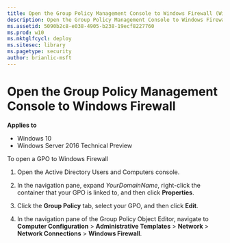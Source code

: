```yaml
---
title: Open the Group Policy Management Console to Windows Firewall (Windows 10)
description: Open the Group Policy Management Console to Windows Firewall
ms.assetid: 5090b2c8-e038-4905-b238-19ecf8227760
ms.prod: w10
ms.mktglfcycl: deploy
ms.sitesec: library
ms.pagetype: security
author: brianlic-msft
---
```


# Open the Group Policy Management Console to Windows Firewall

**Applies to**
-   Windows 10
-   Windows Server 2016 Technical Preview

To open a GPO to Windows Firewall

1.  Open the Active Directory Users and Computers console.

2.  In the navigation pane, expand *YourDomainName*, right-click the container that your GPO is linked to, and then click **Properties**.

3.  Click the **Group Policy** tab, select your GPO, and then click **Edit**.

4.  In the navigation pane of the Group Policy Object Editor, navigate to **Computer Configuration** > **Administrative Templates** > **Network** > **Network Connections** > **Windows Firewall**.
